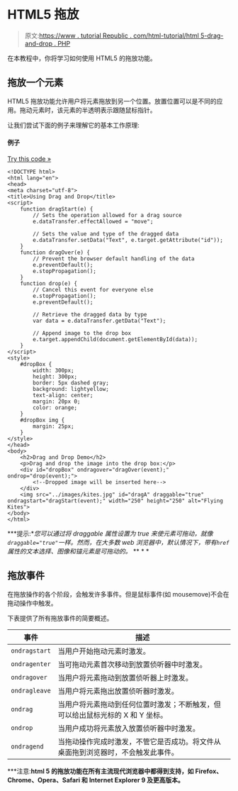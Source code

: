 # HTML5 拖放

> 原文:[https://www . tutorial Republic . com/html-tutorial/html 5-drag-and-drop . PHP](https://www.tutorialrepublic.com/html-tutorial/html5-drag-and-drop.php)

在本教程中，你将学习如何使用 HTML5 的拖放功能。

## 拖放一个元素

HTML5 拖放功能允许用户将元素拖放到另一个位置。放置位置可以是不同的应用。拖动元素时，该元素的半透明表示跟随鼠标指针。

让我们尝试下面的例子来理解它的基本工作原理:

#### 例子

[Try this code »](../codelab.php?topic=html5&file=drag-and-drop-elements "Try this code using online Editor")

```
<!DOCTYPE html>
<html lang="en">
<head>
<meta charset="utf-8">
<title>Using Drag and Drop</title>
<script>
    function dragStart(e) {
        // Sets the operation allowed for a drag source
        e.dataTransfer.effectAllowed = "move";

        // Sets the value and type of the dragged data
        e.dataTransfer.setData("Text", e.target.getAttribute("id"));
    }
    function dragOver(e) {
        // Prevent the browser default handling of the data
        e.preventDefault();
        e.stopPropagation();
    }
    function drop(e) {
        // Cancel this event for everyone else
        e.stopPropagation();
        e.preventDefault();

        // Retrieve the dragged data by type
        var data = e.dataTransfer.getData("Text");

        // Append image to the drop box
        e.target.appendChild(document.getElementById(data));
    }
</script>
<style>
    #dropBox {
        width: 300px;
        height: 300px;
        border: 5px dashed gray;
        background: lightyellow;
        text-align: center;
        margin: 20px 0;
        color: orange;
    }
    #dropBox img {
        margin: 25px;
    }
</style>
</head>
<body>
    <h2>Drag and Drop Demo</h2>
    <p>Drag and drop the image into the drop box:</p>
    <div id="dropBox" ondragover="dragOver(event);" ondrop="drop(event);">
        <!--Dropped image will be inserted here-->
    </div>
    <img src="../images/kites.jpg" id="dragA" draggable="true" ondragstart="dragStart(event);" width="250" height="250" alt="Flying Kites">
</body>
</html>
```

 ***提示:**您可以通过将 draggable 属性设置为 true 来使元素可拖动，就像`draggable="true"`一样。然而，在大多数 web 浏览器中，默认情况下，带有`href`属性的文本选择、图像和锚元素是可拖动的。*  ** * *

## 拖放事件

在拖放操作的各个阶段，会触发许多事件。但是鼠标事件(如 mousemove)不会在拖动操作中触发。

下表提供了所有拖放事件的简要概述。

| 事件 | 描述 |
| --- | --- |
| `ondragstart` | 当用户开始拖动元素时激发。 |
| `ondragenter` | 当可拖动元素首次移动到放置侦听器中时激发。 |
| `ondragover` | 当用户将元素拖动到放置侦听器上时激发。 |
| `ondragleave` | 当用户将元素拖出放置侦听器时激发。 |
| `ondrag` | 当用户将元素拖动到任何位置时激发；不断触发，但可以给出鼠标光标的 X 和 Y 坐标。 |
| `ondrop` | 当用户成功将元素放入放置侦听器中时激发。 |
| `ondragend` | 当拖动操作完成时激发，不管它是否成功。将文件从桌面拖到浏览器时，不会触发此事件。 |

 ***注意:**html 5 的拖放功能在所有主流现代浏览器中都得到支持，如 Firefox、Chrome、Opera、Safari 和 Internet Explorer 9 及更高版本。**